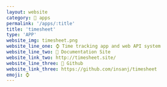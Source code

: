 ```yaml
---
layout: website
category: 🏬 apps
permalink: '/apps/:title'
title: 'timesheet'
type: 'APP'
website_img: timesheet.png
website_line_one: ⌚ Time tracking app and web API system
website_line_two: 🚀 Documentation Site
website_link_two: http://timesheet.site/
website_line_three: 👾 Github
website_link_three: https://github.com/insanj/timesheet
emoji: ⌚
---
```

